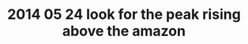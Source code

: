---
layout: blog
title: 2014 05 24 look for the peak rising above the amazon
category: blog
lat: 1.10756
lng: -65.75888
altitude: 9734.860000000001
image: https://s3-us-west-2.amazonaws.com/worldcup14/2014-05-24 09:49:33 PDT.jpg
observation: 20140524094933PDT
---
